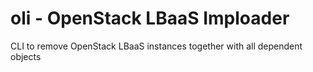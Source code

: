# oli - OpenStack LBaaS Imploader
CLI to remove OpenStack LBaaS instances together with all dependent objects
